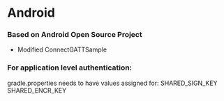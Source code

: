 # Android

### Based on Android Open Source Project
- Modified ConnectGATTSample

### For application level authentication:
gradle.properties needs to have values assigned for:
SHARED_SIGN_KEY
SHARED_ENCR_KEY